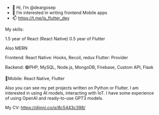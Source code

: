 - 👋 Hi, I’m @deargosep
- 👀 I’m interested in writing frontend Mobile apps
- 📫 https://t.me/js_flutter_dev

My skills:

1.5 year of React (React Native)
0.5 year of Flutter

Also MERN

Frontend:
React Native: Hooks, Recoil, redux
Flutter: Provider

Backend:
🟣PHP, MySQL, Node.js, MongoDB, Firebase, Custom API, Flask

📱Mobile:
React Native,
Flutter

Also you can see my pet projects written on Python or Flutter. I am interested in using AI models, interacting with IoT. I have some experience of using OpenAI and ready-to-use GPT3 models.

My CV: https://djinni.co/q/8c5443c398/
